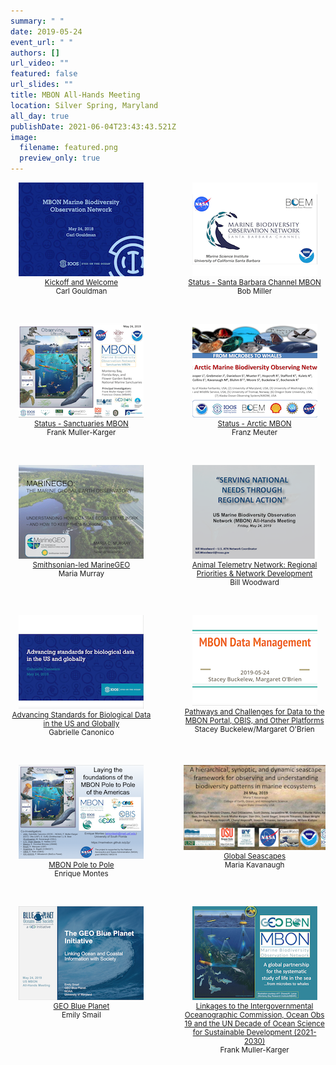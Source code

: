 ```yaml
---
summary: " "
date: 2019-05-24
event_url: " "
authors: []
url_video: ""
featured: false
url_slides: ""
title: MBON All-Hands Meeting
location: Silver Spring, Maryland
all_day: true
publishDate: 2021-06-04T23:43:43.521Z
image:
  filename: featured.png
  preview_only: true
---
```

<div style="width:45%; float:left; text-align:center; font-size: smaller;">
<a href="0845_gouldman_MBON%20mtg%20MAY_2019_gouldman-converted-compressed.pdf" target="_blank"><img src="overview_cg_mbonallhands.png"><br>
Kickoff and Welcome</a><br>
Carl Gouldman

</div>

<div style="width:45%; float:right; text-align:center; font-size: smaller;">
<a href="0930_miller_NASA_April_2019-converted-compressed.pdf" target="_blank"><img src="mbon_bm_20191011.png"><br>
Status - Santa Barbara Channel MBON</a><br>
Bob Miller

</div>

<div style="clear: both;"></div>

<p>&nbsp;</p>

<div style="width:45%; float:left; text-align:center; font-size: smaller;">
<a href="1000_mueller-kargerSanctuaries_MBON_FMK-2019_V1-converted-compressed.pdf" target="_blank"><img src="sanctuaries_fmk_mbonallhands.png"><br>
Status - Sanctuaries MBON</a><br>
Frank Muller-Karger
</div>

<div style="width:45%; float:right; text-align:center; font-size: smaller;">
<a href="1030_mueter_All%20MBON%202019%20meeting%20FINAL%20AMBON-converted-compressed.pdf" target="_blank"><img src="ambon_fm_mbonallhands.png"><br>
Status - Arctic MBON</a><br>
Franz Meuter
</div>

<div style="clear: both;"></div>

<p>&nbsp;</p>

<div style="width:45%; float:left; text-align:center; font-size: smaller;">
<a href="1130_Murray_MBON%20AllHands_190524p-converted-compressed.pdf" target="_blank"><img src="marinegeo_mm_mbonallhands.png"><br>
Smithsonian-led MarineGEO</a><br>
Maria Murray
</div>

<div style="width:45%; float:right; text-align:center; font-size: smaller;">
<a href="1145_Woodward%20MBON%20All%20Hands%20Meeting%20May%2024%2C%20%202019-converted-compressed.pdf" target="_blank"><img src="regional_bw_mbonallhands.png"><br>
Animal Telemetry Network: Regional Priorities & Network Development</a><br>
Bill Woodward
</div>

<div style="clear: both;"></div>

<p>&nbsp;</p>

<div style="width:45%; float:left; text-align:center; font-size: smaller;">
<a href="1315_a_Canonico_Data%20standards%20presentation_MBON%20All%20Hands%202019-converted-compressed.pdf" target="_blank"><img src="standards_gc_mbonallhands.png"><br>
Advancing Standards for Biological Data in the US and Globally</a><br>
Gabrielle Canonico
</div>

<div style="width:45%; float:right; text-align:center; font-size: smaller;">
<a href="1330_b_Buckelew_obrien_MBON%20DM%20-%20overview%20-%20final-converted-compressed.pdf" target="_blank"><img src="data_sb_mbonallhands.png"><br>
Pathways and Challenges for Data to the MBON Portal, OBIS, and Other Platforms</a><br>
Stacey Buckelew/Margaret O'Brien
</div>

<div style="clear: both;"></div>


<p>&nbsp;</p>

<div style="width:45%; float:left; text-align:center; font-size: smaller;">
<a href="1345_MontesMBON_P2P_MAY2019_day2_EM-converted-compressed.pdf" target="_blank"><img src="poletopole_em_mbonallhands.png"><br>
MBON Pole to Pole</a><br>
Enrique Montes
</div>

<div style="width:45%; float:right; text-align:center; font-size: smaller;">
<a href="1400_Kavanaugh_NASA_BEF_2019_KAVANAUGH_GLOBEUPDATE-converted-compressed.pdf" target="_blank"><img src="seascape_mk_mbonallhands.png"><br>
Global Seascapes</a><br>
Maria Kavanaugh
</div>

<div style="clear: both;"></div>

<p>&nbsp;</p>

<div style="width:45%; float:left; text-align:center; font-size: smaller;">
<a href="1415_Smail_May_2019_MBON_Blue_Planet-converted-compressed.pdf" target="_blank"><img src="geoblue_es_mbonallhands.png"><br>
GEO Blue Planet</a><br>
Emily Smail
</div>

<div style="width:45%; float:right; text-align:center; font-size: smaller;">
<a href="1430_Muller-Karger_MBON_International_May2019-converted-compressed.pdf" target="_blank"><img src="linkages_fmk_mbonallhands.png"><br>
Linkages to the Intergovernmental Oceanographic Commission, Ocean Obs 19 and the UN Decade of Ocean Science for Sustainable Development (2021-2030)</a><br>
Frank Muller-Karger
</div>

<div style="clear: both;"></div>
